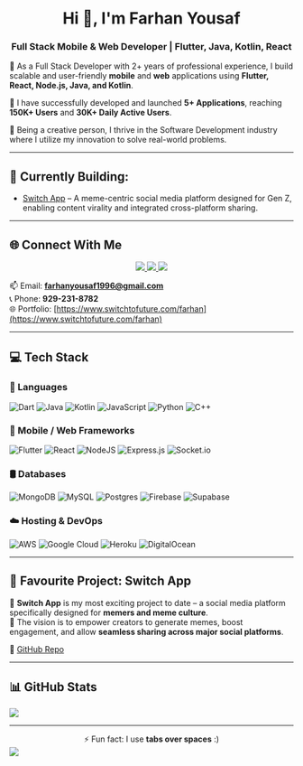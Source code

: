 <h1 align="center">Hi 👋, I'm Farhan Yousaf</h1>
<h3 align="center">Full Stack Mobile & Web Developer | Flutter, Java, Kotlin, React</h3>

🔧 As a Full Stack Developer with 2+ years of professional experience, I build scalable and user-friendly **mobile** and **web** applications using **Flutter, React, Node.js, Java, and Kotlin**.

🚀 I have successfully developed and launched **5+ Applications**, reaching **150K+ Users** and **30K+ Daily Active Users**.

🎨 Being a creative person, I thrive in the Software Development industry where I utilize my innovation to solve real-world problems.

---

## 🚀 Currently Building:
- [Switch App](https://github.com/farhanyousaf786/switch-app) – A meme-centric social media platform designed for Gen Z, enabling content virality and integrated cross-platform sharing.

---

## 🌐 Connect With Me

<p align="center">
  <a href="https://www.linkedin.com/in/mfarhanyousaf/" target="_blank">
    <img src="https://img.shields.io/badge/LinkedIn-%231E77B5.svg?style=for-the-badge&logo=linkedin&logoColor=white" />
  </a>
  <a href="https://twitter.com/laasylahoo" target="_blank">
    <img src="https://img.shields.io/badge/Twitter-%2300acee.svg?style=for-the-badge&logo=twitter&logoColor=white" />
  </a>
  <a href="https://www.facebook.com/farhanyousaf1996" target="_blank">
    <img src="https://img.shields.io/badge/Facebook-%232E87FB.svg?style=for-the-badge&logo=facebook&logoColor=white" />
  </a>
</p>

📫 Email: **farhanyousaf1996@gmail.com**  
📞 Phone: **929-231-8782**  
🌐 Portfolio: [https://www.switchtofuture.com/farhan](https://www.switchtofuture.com/farhan)

---

## 💻 Tech Stack

### 🧠 Languages
![Dart](https://img.shields.io/badge/dart-%230175C2.svg?style=for-the-badge&logo=dart&logoColor=white)
![Java](https://img.shields.io/badge/java-%23ED8B00.svg?style=for-the-badge&logo=java&logoColor=white)
![Kotlin](https://img.shields.io/badge/kotlin-%230095D5.svg?style=for-the-badge&logo=kotlin&logoColor=white)
![JavaScript](https://img.shields.io/badge/javascript-%23323330.svg?style=for-the-badge&logo=javascript&logoColor=%23F7DF1E)
![Python](https://img.shields.io/badge/python-3670A0?style=for-the-badge&logo=python&logoColor=ffdd54)
![C++](https://img.shields.io/badge/c++-%2300599C.svg?style=for-the-badge&logo=c%2B%2B&logoColor=white)

### 📱 Mobile / Web Frameworks
![Flutter](https://img.shields.io/badge/Flutter-%2302569B.svg?style=for-the-badge&logo=Flutter&logoColor=white)
![React](https://img.shields.io/badge/react-%2320232a.svg?style=for-the-badge&logo=react&logoColor=%2361DAFB)
![NodeJS](https://img.shields.io/badge/node.js-6DA55F?style=for-the-badge&logo=node.js&logoColor=white)
![Express.js](https://img.shields.io/badge/express.js-%23404d59.svg?style=for-the-badge&logo=express&logoColor=%2361DAFB)
![Socket.io](https://img.shields.io/badge/Socket.io-black?style=for-the-badge&logo=socket.io&badgeColor=010101)

### 🛢️ Databases
![MongoDB](https://img.shields.io/badge/MongoDB-%234ea94b.svg?style=for-the-badge&logo=mongodb&logoColor=white)
![MySQL](https://img.shields.io/badge/mysql-%2300f.svg?style=for-the-badge&logo=mysql&logoColor=white)
![Postgres](https://img.shields.io/badge/postgres-%23316192.svg?style=for-the-badge&logo=postgresql&logoColor=white)
![Firebase](https://img.shields.io/badge/Firebase-039BE5?style=for-the-badge&logo=Firebase&logoColor=white)
![Supabase](https://img.shields.io/badge/Supabase-3ECF8E?style=for-the-badge&logo=supabase&logoColor=white)

### ☁️ Hosting & DevOps
![AWS](https://img.shields.io/badge/AWS-%23FF9900.svg?style=for-the-badge&logo=amazon-aws&logoColor=white)
![Google Cloud](https://img.shields.io/badge/GoogleCloud-%234285F4.svg?style=for-the-badge&logo=google-cloud&logoColor=white)
![Heroku](https://img.shields.io/badge/heroku-%23430098.svg?style=for-the-badge&logo=heroku&logoColor=white)
![DigitalOcean](https://img.shields.io/badge/DigitalOcean-%230167ff.svg?style=for-the-badge&logo=digitalOcean&logoColor=white)

---

## 📱 Favourite Project: Switch App

🧠 **Switch App** is my most exciting project to date – a social media platform specifically designed for **memers and meme culture**.  
🎯 The vision is to empower creators to generate memes, boost engagement, and allow **seamless sharing across major social platforms**.

🔗 [GitHub Repo](https://github.com/farhanyousaf786/switch-app)

---

## 📊 GitHub Stats

![](https://github-readme-streak-stats.herokuapp.com/?user=farhanyousaf786&theme=shades-of-purple&hide_border=false)

---

<div align="center">
  ⚡ Fun fact: I use <b>tabs over spaces</b> :)
</div>

<img src="https://komarev.com/ghpvc/?username=farhanyousaf786&&style=flat-square" align="center" />


